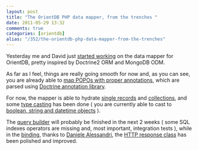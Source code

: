 ```yaml
---
layout: post
title: "The OrientDB PHP data mapper, from the trenches "
date: 2011-05-29 13:32
comments: true
categories: [orientdb]
alias: "/352/the-orientdb-php-data-mapper-from-the-trenches"
---
```


Yesterday me and David just [started working](https://github.com/odino/Orient/commit/d0558ea63ea4dc20c284542fb9b8ba6e3d0f151f) on the data mapper for OrientDB, pretty inspired by Doctrine2 ORM and MongoDB ODM.
<!-- more -->

As far as I feel, things are really going smooth for now and, as you can see, you are already able to [map POPOs with proper annotations](https://github.com/odino/Orient/blob/440d353ad95b7092497f8e059b5f2b8336d5e614/Test/ODM/Document/Stub/Contact/Address.php), which are parsed using [Doctrine annotation library](https://github.com/doctrine/common).

For now, the mapper is able to hydrate [single records](https://github.com/odino/Orient/blob/440d353ad95b7092497f8e059b5f2b8336d5e614/Test/ODM/MapperTest.php#L84) and [collections](https://github.com/odino/Orient/blob/440d353ad95b7092497f8e059b5f2b8336d5e614/Test/ODM/MapperTest.php#L177), and some [type casting](https://github.com/odino/Orient/blob/9d0d4e6dafa857cf3db2a40ed9aa879456092a68/Test/Formatter/CasterTest.php#L29) has been done ( you are currently able to cast to [boolean, string and datetime objects](https://github.com/odino/Orient/blob/mapper/Test/ODM/Document/Stub/Contact/Address.php#L19) ).

The [query builder](https://github.com/odino/Orient/blob/master/Query.php#L13) will probably be finished in the next 2 weeks ( some SQL indexes operators are missing and, most important, integration tests ), while in the [binding](https://github.com/odino/Orient/blob/master/Test/Foundation/BindingTest.php#L18), thanks to [Daniele Alessandri](https://github.com/nrk), the [HTTP response class](https://github.com/odino/Orient/commit/ea998f894b81f5433fa668966d295d32132d8c8b) has been polished and improved.